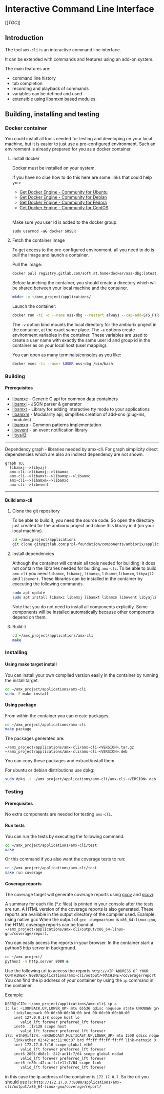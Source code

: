 # Interactive Command Line Interface

[[_TOC_]]

## Introduction

The tool `amx-cli` is an interactive command line interface.

It can be extended with commands and features using an add-on system.

The main features are:

- command line history
- tab completion
- recording and playback of commands
- variables can be defined and used
- extensible using libamxm based modules.

## Building, installing and testing

### Docker container

You could install all tools needed for testing and developing on your local machine, but it is easier to just use a pre-configured environment. Such an environment is already prepared for you as a docker container.

1. Install docker

    Docker must be installed on your system.

    If you have no clue how to do this here are some links that could help you:

    - [Get Docker Engine - Community for Ubuntu](https://docs.docker.com/install/linux/docker-ce/ubuntu/)
    - [Get Docker Engine - Community for Debian](https://docs.docker.com/install/linux/docker-ce/debian/)
    - [Get Docker Engine - Community for Fedora](https://docs.docker.com/install/linux/docker-ce/fedora/)
    - [Get Docker Engine - Community for CentOS](https://docs.docker.com/install/linux/docker-ce/centos/)<br /><br />
    
    Make sure you user id is added to the docker group:

    ```
    sudo usermod -aG docker $USER
    ```

1. Fetch the container image

    To get access to the pre-configured environment, all you need to do is pull the image and launch a container.

    Pull the image:

    ```bash
    docker pull registry.gitlab.com/soft.at.home/docker/oss-dbg:latest
    ```

    Before launching the container, you should create a directory which will be shared between your local machine and the container.

    ```bash
    mkdir -p ~/amx_project/applications/
    ```

    Launch the container:

    ```bash
    docker run -ti -d --name oss-dbg --restart always --cap-add=SYS_PTRACE --sysctl net.ipv6.conf.all.disable_ipv6=1 -e "USER=$USER" -e "UID=$(id -u)" -e "GID=$(id -g)" -v ~/amx_project/:/home/$USER/amx_project/ registry.gitlab.com/soft.at.home/docker/oss-dbg:latest
    ```

    The `-v` option bind mounts the local directory for the ambiorix project in the container, at the exact same place.
    The `-e` options create environment variables in the container. These variables are used to create a user name with exactly the same user id and group id in the container as on your local host (user mapping).

    You can open as many terminals/consoles as you like:

    ```bash
    docker exec -ti --user $USER oss-dbg /bin/bash
    ```

### Building

#### Prerequisites

- [libamxc](https://gitlab.com/prpl-foundation/components/ambiorix/libraries/libamxc) - Generic C api for common data containers
- [libamxj](https://gitlab.com/prpl-foundation/components/ambiorix/libraries/libamxj) - JSON parser & generator
- [libamxt](https://gitlab.com/prpl-foundation/components/ambiorix/libraries/libamxt) - Library for adding interactive tty mode to your applications
- [libamxm](https://gitlab.com/prpl-foundation/components/ambiorix/libraries/libamxm) - Modularity api, simplifies creation of add-ons (plug-ins, modules)
- [libamxp](https://gitlab.com/prpl-foundation/components/ambiorix/libraries/libamxp) - Common patterns implementation
- [libevent](https://libevent.org/) - an event notification library
- [libyajl2](https://github.com/lloyd/yajl) 

---
Dependency graph - libraries needed by amx-cli.
For graph simplicity direct dependencies which are also an indirect dependency are not shown.

```mermaid
graph TD;
  libamxj-->libyajl
  amx-cli-->libamxj-->libamxc
  amx-cli-->libamxt-->libamxp-->libamxc
  amx-cli-->libamxm-->libamxc
  amx-cli-->libevent
```
---

#### Build amx-cli

1. Clone the git repository

    To be able to build it, you need the source code. So open the directory just created for the ambiorix project and clone this library in it (on your local machine).

    ```bash
    cd ~/amx_project/applications
    git clone git@gitlab.com:prpl-foundation/components/ambiorix/applications/amx-cli.git
    ``` 

1. Install dependencies

    Although the container will contain all tools needed for building, it does not contain the libraries needed for building `amx-cli`. To be able to build `amx-cli` you need `libamxc`, `libamxj`, `libamxp`, `libamxt`,`libamxm`, `libyajl2` and `libevent`. These libraries can be installed in the container by executing the following commands. 

    ```bash
    sudo apt update
    sudo apt install libamxc libamxj libamxt libamxm libevent libyajl2
    ```

    Note that you do not need to install all components explicitly. Some components will be installed automatically because other components depend on them.

1. Build it

    ```bash
    cd ~/amx_project/applications/amx-cli
    make
    ```

### Installing

#### Using make target install

You can install your own compiled version easily in the container by running the install target.

```bash
cd ~/amx_project/applications/amx-cli
sudo -E make install
```

#### Using package

From within the container you can create packages.

```bash
cd ~/amx_project/applications/amx-cli
make package
```

The packages generated are:

```
~/amx_project/applications/amx-cli/amx-cli-<VERSION>.tar.gz
~/amx_project/applications/amx-cli/amx-cli-<VERSION>.deb
```

You can copy these packages and extract/install them.

For ubuntu or debian distributions use dpkg:

```bash
sudo dpkg -i ~/amx_project/applications/amx-cli/amx-cli-<VERSION>.deb
```

### Testing

#### Prerequisites

No extra components are needed for testing `amx-cli`.

#### Run tests

You can run the tests by executing the following command.

```bash
cd ~/amx_project/applications/amx-cli/test
make
```

Or this command if you also want the coverage tests to run:

```bash
cd ~/amx_project/applications/amx-cli/test
make run coverage
```

#### Coverage reports

The coverage target will generate coverage reports using [gcov](https://gcc.gnu.org/onlinedocs/gcc/Gcov.html) and [gcovr](https://gcovr.com/en/stable/guide.html).

A summary for each file (*.c files) is printed in your console after the tests are run.
A HTML version of the coverage reports is also generated. These reports are available in the output directory of the compiler used.
Example: using native gcc
When the output of `gcc -dumpmachine` is `x86_64-linux-gnu`, the HTML coverage reports can be found at `~/amx_project/applications/amx-cli/output/x86_64-linux-gnu/coverage/report.`

You can easily access the reports in your browser.
In the container start a python3 http server in background.

```bash
cd ~/amx_project/
python3 -m http.server 8080 &
```

Use the following url to access the reports `http://<IP ADDRESS OF YOUR CONTAINER>:8080/applications/amx-cli/output/<MACHINE>/coverage/report`
You can find the ip address of your container by using the `ip` command in the container.

Example:

```bash
USER@<CID>:~/amx_project/applications/amx-cli$ ip a
1: lo: <LOOPBACK,UP,LOWER_UP> mtu 65536 qdisc noqueue state UNKNOWN group default qlen 1
    link/loopback 00:00:00:00:00:00 brd 00:00:00:00:00:00
    inet 127.0.0.1/8 scope host lo
       valid_lft forever preferred_lft forever
    inet6 ::1/128 scope host 
       valid_lft forever preferred_lft forever
173: eth0@if174: <BROADCAST,MULTICAST,UP,LOWER_UP> mtu 1500 qdisc noqueue state UP group default 
    link/ether 02:42:ac:11:00:07 brd ff:ff:ff:ff:ff:ff link-netnsid 0
    inet 172.17.0.7/16 scope global eth0
       valid_lft forever preferred_lft forever
    inet6 2001:db8:1::242:ac11:7/64 scope global nodad 
       valid_lft forever preferred_lft forever
    inet6 fe80::42:acff:fe11:7/64 scope link 
       valid_lft forever preferred_lft forever
```

in this case the ip address of the container is `172.17.0.7`.
So the uri you should use is: `http://172.17.0.7:8080/applications/amx-cli/output/x86_64-linux-gnu/coverage/report/`
